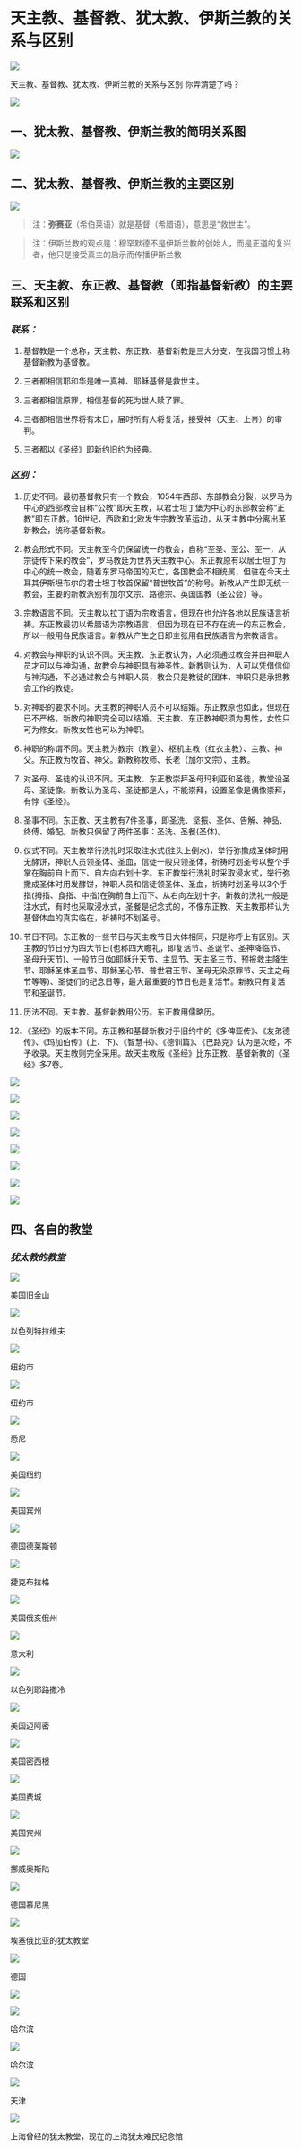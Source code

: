# 天主教、基督教、犹太教、伊斯兰教的关系与区别


![](http://s15.sinaimg.cn/bmiddle/002ovglWgy6MbJ6242i0e&690)

天主教、基督教、犹太教、伊斯兰教的关系与区别 你弄清楚了吗？

![](http://s3.sinaimg.cn/bmiddle/002ovglWgy6MbJ8nMKS02&690)


## 一、犹太教、基督教、伊斯兰教的简明关系图

![](http://s12.sinaimg.cn/bmiddle/002ovglWgy6MbJaHgaD3b&690)

## 二、犹太教、基督教、伊斯兰教的主要区别

![](http://www.qulishi.com/UploadFile/2015115142041720.jpg)

> 注：**弥赛亚**（希伯莱语）就是基督（希腊语），意思是“救世主”。

> 注：伊斯兰教的观点是：穆罕默德不是伊斯兰教的创始人，而是正道的复兴者，他只是接受真主的启示而传播伊斯兰教

## 三、天主教、东正教、基督教（即指基督新教）的主要联系和区别



### *联系：*

1. 基督教是一个总称，天主教、东正教、基督新教是三大分支，在我国习惯上称基督新教为基督教。

2. 三者都相信耶和华是唯一真神、耶稣基督是救世主。

3. 三者都相信原罪，相信基督的死为世人赎了罪。

4. 三者都相信世界将有末日，届时所有人将复活，接受神（天主、上帝）的审判。

5. 三者都以《圣经》即新约旧约为经典。

### *区别：*

1. 历史不同。最初基督教只有一个教会，1054年西部、东部教会分裂，以罗马为中心的西部教会自称“公教”即天主教，以君士坦丁堡为中心的东部教会称“正教”即东正教。16世纪，西欧和北欧发生宗教改革运动，从天主教中分离出革新教会，统称基督新教。

2. 教会形式不同。天主教至今仍保留统一的教会，自称“至圣、至公、至一，从宗徒传下来的教会”，罗马教廷为世界天主教中心。东正教原有以居士坦丁为中心的统一教会，随着东罗马帝国的灭亡，各国教会不相统属，但驻在今天土耳其伊斯坦布尔的君士坦丁牧首保留“普世牧首”的称号。新教从产生即无统一教会，主要的新教派别有加尔文宗、路德宗、英国国教（圣公会）等。

3. 宗教语言不同。天主教以拉丁语为宗教语言，但现在也允许各地以民族语言祈祷。东正教最初以希腊语为宗教语言，但因为现在已不存在统一的东正教会，所以一般用各民族语言。新教从产生之日即主张用各民族语言为宗教语言。

4. 对教会与神职的认识不同。天主教、东正教认为，人必须通过教会并由神职人员才可以与神沟通，故教会与神职具有神圣性。新教则认为，人可以凭借信仰与神沟通，不必通过教会与神职人员，教会只是教徒的团体，神职只是承担教会工作的教徒。

5. 对神职的要求不同。天主教的神职人员不可以结婚。东正教原也如此，但现在已不严格。新教的神职完全可以结婚。天主教、东正教神职须为男性，女性只可为修女。新教女性也可以为神职。

6. 神职的称谓不同。天主教为教宗（教皇）、枢机主教（红衣主教）、主教、神父。东正教为牧首、神父。新教称牧师、长老（加尔文宗）、主教。

7. 对圣母、圣徒的认识不同。天主教、东正教崇拜圣母玛利亚和圣徒，教堂设圣母、圣徒像。新教认为圣母、圣徒都是人，不能崇拜，设置圣像是偶像崇拜，有悖《圣经》。

8. 圣事不同。东正教、天主教有7件圣事，即圣洗、坚振、圣体、告解、神品、终傅、婚配。新教只保留了两件圣事：圣洗、圣餐(圣体)。

9. 仪式不同。天主教举行洗礼时采取注水式(往头上倒水)，举行弥撒成圣体时用无酵饼，神职人员领圣体、圣血，信徒一般只领圣体，祈祷时划圣号以整个手掌在胸前自上而下、自左向右划十字。东正教举行洗礼时采取浸水式，举行弥撒成圣体时用发酵饼，神职人员和信徒领圣体、圣血，祈祷时划圣号以3个手指(拇指、食指、中指)在胸前自上而下、从右向左划十字。新教的洗礼一般是注水式，有时也采取浸水式，圣餐是纪念式的，不像东正教、天主教那样认为基督体血的真实临在，祈祷时不划圣号。

10. 节日不同。东正教的一些节日与天主教节日大体相同，只是称呼上有区别。天主教的节日分为四大节日(也称四大瞻礼，即复活节、圣诞节、圣神降临节、圣母升天节)、一般节日(如耶稣升天节、主显节、天主圣三节、预报救主降生节、耶稣圣体圣血节、耶稣圣心节、普世君王节、圣母无染原罪节、天主之母节等等)、圣徒们的纪念日等，最大最重要的节日也是复活节。新教只有复活节和圣诞节。

11. 历法不同。天主教、基督新教用公历。东正教用儒略历。

12. 《圣经》的版本不同。东正教和基督新教对于旧约中的《多俾亚传》、《友弟德传》、《玛加伯传》(上、下)、《智慧书》、《德训篇》、《巴路克》认为是次经，不予收录。天主教则完全采用。故天主教版《圣经》比东正教、基督新教的《圣经》多7卷。

![](http://img3.douban.com/view/group_topic/large/public/p19980184.jpg)

![](http://img4.douban.com/view/group_topic/large/public/p19980188.jpg)

![](http://img3.douban.com/view/group_topic/large/public/p19980192.jpg)

![](http://img3.douban.com/view/group_topic/large/public/p19980195.jpg)

![](http://img4.douban.com/view/group_topic/large/public/p19980196.jpg)

![](http://img3.douban.com/view/group_topic/large/public/p19980200.jpg)

![](http://img3.douban.com/view/group_topic/large/public/p19980203.jpg)

![](http://img3.douban.com/view/group_topic/large/public/p19980205.jpg)

## 四、各自的教堂

### *犹太教的教堂*

![](http://blogfile.ifeng.com/uploadfiles/blog_attachment/1311/06/2078606_13836182667231.jpg)

美国旧金山

![](http://blogfile.ifeng.com/uploadfiles/blog_attachment/1311/06/2078606_13836182684678.jpg)

以色列特拉维夫

![](http://blogfile.ifeng.com/uploadfiles/blog_attachment/1311/06/2078606_13836179842714.jpg)

纽约市

![](http://blogfile.ifeng.com/uploadfiles/blog_attachment/1311/06/2078606_13836179866315.jpg)

纽约市

![](http://blogfile.ifeng.com/uploadfiles/blog_attachment/1311/06/2078606_13836181855151.jpg)

悉尼

![](http://blogfile.ifeng.com/uploadfiles/blog_attachment/1311/06/2078606_13836181933884.jpg)

美国纽约

![](http://blogfile.ifeng.com/uploadfiles/blog_attachment/1311/06/2078606_13836181958079.jpg)

美国宾州

![](http://blogfile.ifeng.com/uploadfiles/blog_attachment/1311/06/2078606_13836179908934.jpg)

德国德莱斯顿

![](http://blogfile.ifeng.com/uploadfiles/blog_attachment/1311/06/2078606_13836177041194.jpg)

捷克布拉格

![](http://blogfile.ifeng.com/uploadfiles/blog_attachment/1311/06/2078606_13836177067304.jpg)

美国俄亥俄州

![](http://blogfile.ifeng.com/uploadfiles/blog_attachment/1311/06/2078606_13836177093211.jpg)

意大利

![](http://blogfile.ifeng.com/uploadfiles/blog_attachment/1311/06/2078606_13836177115141.jpg)

以色列耶路撒冷

![](http://blogfile.ifeng.com/uploadfiles/blog_attachment/1311/06/2078606_13836177142563.jpg)

美国迈阿密

![](http://blogfile.ifeng.com/uploadfiles/blog_attachment/1311/06/2078606_13836177167729.jpg)

美国密西根

![](http://blogfile.ifeng.com/uploadfiles/blog_attachment/1311/06/2078606_13836176265178.jpg)

美国费城

![](http://blogfile.ifeng.com/uploadfiles/blog_attachment/1311/06/2078606_13836176287530.jpg)

美国宾州

![](http://blogfile.ifeng.com/uploadfiles/blog_attachment/1311/06/2078606_13836185076940.jpg)

挪威奥斯陆

![](http://blogfile.ifeng.com/uploadfiles/blog_attachment/1311/06/2078606_13836185283719.jpg)

德国慕尼黑

![](http://blogfile.ifeng.com/uploadfiles/blog_attachment/1311/06/2078606_1383618546990.jpg)

埃塞俄比亚的犹太教堂

![](http://blogfile.ifeng.com/uploadfiles/blog_attachment/1311/06/2078606_13836185619286.jpg)

德国

![](http://blogfile.ifeng.com/uploadfiles/blog_attachment/1311/06/2078606_13836206823357.jpg)

![](http://blogfile.ifeng.com/uploadfiles/blog_attachment/1311/06/2078606_13836194609332.jpg)

哈尔滨

![](http://blogfile.ifeng.com/uploadfiles/blog_attachment/1311/06/2078606_13836195147651.jpg)

哈尔滨

![](http://blogfile.ifeng.com/uploadfiles/blog_attachment/1311/06/2078606_13837278208908.jpg)

天津

![](http://blogfile.ifeng.com/uploadfiles/blog_attachment/1311/06/2078606_13837283352147.png)

上海曾经的犹太教堂，现在的上海犹太难民纪念馆

